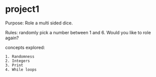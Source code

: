 # project1

Purpose: Role a multi sided dice.

Rules: randomly pick a number between 1 and 6. Would you like to role again?

concepts explored:

    1. Randomness
    2. Integers
    3. Print
    4. While loops
